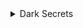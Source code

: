 <details>
  <summary> Dark Secrets </summary>
    I love pizza with pineapples <br>
    I like PHP <br>
    I don't know how to ride bicycle <br>
</details>

